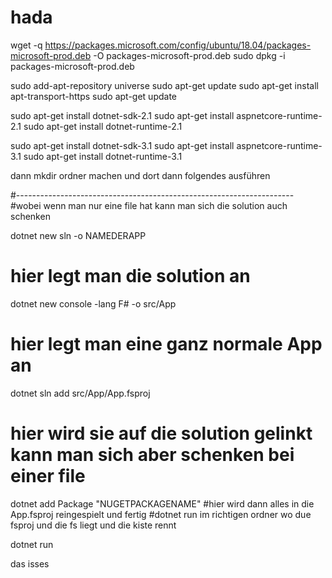 # hada

wget -q https://packages.microsoft.com/config/ubuntu/18.04/packages-microsoft-prod.deb -O packages-microsoft-prod.deb
sudo dpkg -i packages-microsoft-prod.deb

sudo add-apt-repository universe
sudo apt-get update
sudo apt-get install apt-transport-https
sudo apt-get update

sudo apt-get install dotnet-sdk-2.1
sudo apt-get install aspnetcore-runtime-2.1
sudo apt-get install dotnet-runtime-2.1

sudo apt-get install dotnet-sdk-3.1
sudo apt-get install aspnetcore-runtime-3.1
sudo apt-get install dotnet-runtime-3.1




dann mkdir ordner machen
und dort dann folgendes ausführen


#---------------------------------------------------------------------
#wobei wenn man nur eine file hat kann man sich die solution auch schenken


dotnet new sln -o NAMEDERAPP
# hier legt man die solution an




dotnet new console -lang F# -o src/App
# hier legt man eine ganz normale App an



dotnet sln add src/App/App.fsproj
# hier wird sie auf die solution gelinkt kann man sich aber schenken bei einer file


dotnet add Package "NUGETPACKAGENAME"
#hier wird dann alles in die App.fsproj reingespielt und fertig
#dotnet run im richtigen ordner wo due fsproj und die fs liegt und die kiste rennt

dotnet run


das isses





